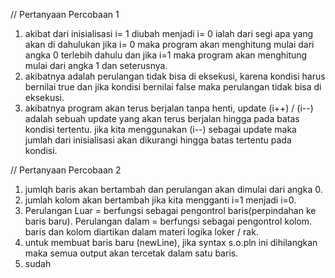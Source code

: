 // Pertanyaan Percobaan 1
1. akibat dari inisialisasi i= 1 diubah menjadi i= 0 ialah dari segi apa yang akan di dahulukan jika i= 0 maka program akan menghitung mulai dari angka 0 terlebih dahulu dan jika i=1 maka program akan menghitung mulai dari angka 1 dan seterusnya.
2. akibatnya adalah perulangan tidak bisa di eksekusi, karena kondisi harus bernilai true dan jika kondisi bernilai false maka perulangan tidak bisa di eksekusi.
3. akibatnya program akan terus berjalan tanpa henti, update (i++) / (i--) adalah sebuah update yang akan terus berjalan hingga pada batas kondisi tertentu.
jika kita menggunakan (i--) sebagai update maka jumlah dari inisialisasi akan dikurangi hingga batas tertentu pada kondisi.

// Pertanyaan Percobaan 2

1. jumlqh baris akan bertambah dan perulangan akan dimulai dari angka 0.
2. jumlah kolom akan bertambah jika kita mengganti i=1 menjadi i=0.
3. Perulangan Luar = berfungsi sebagai pengontrol baris(perpindahan ke baris baru).
   Perulangan dalam = berfungsi sebagai pengontrol kolom.
   baris dan kolom diartikan dalam materi logika loker / rak.
4. untuk membuat baris baru (newLine), jika syntax s.o.pln ini dihilangkan maka semua output akan tercetak dalam satu baris.
5. sudah

